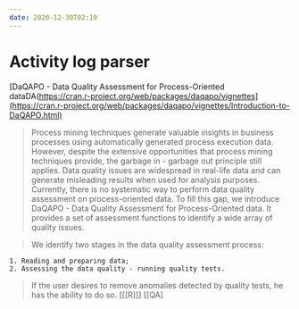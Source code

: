 ```yaml
---
date: 2020-12-30T02:19
---
```


# Activity log parser

[DaQAPO - Data Quality Assessment for Process-Oriented dataDA(https://cran.r-project.org/web/packages/daqapo/vignettes](https://cran.r-project.org/web/packages/daqapo/vignettes/Introduction-to-DaQAPO.html)

> Process mining techniques generate valuable insights in business processes using automatically generated process execution data. However, despite the extensive opportunities that process mining techniques provide, the garbage in - garbage out principle still applies. Data quality issues are widespread in real-life data and can generate misleading results when used for analysis purposes. Currently, there is no systematic way to perform data quality assessment on process-oriented data. To fill this gap, we introduce DaQAPO - Data Quality Assessment for Process-Oriented data. It provides a set of assessment functions to identify a wide array of quality issues.

> We identify two stages in the data quality assessment process:

    1. Reading and preparing data;
    2. Assessing the data quality - running quality tests.

> If the user desires to remove anomalies detected by quality tests, he has the ability to do so.
[[[R]]]
[[QA]